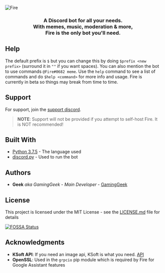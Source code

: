 ![Fire](https://github.com/FireDiscordBot/bot/blob/master/cogs/static/images/promotional-assets/fire_inner.png?raw=true)

<h3 align="center">A Discord bot for all your needs.<br>
With memes, music, moderation & more,<br>
Fire is the only bot you'll need.</h3>

## Help

The default prefix is `$` but you can change this by doing `$prefix <new prefix>` (surround it in `""` if you want spaces). You can also mention the bot to use commands `@Fire#0682 meme`. Use the `help` command to see a list of commands and do `$help <command>` for more info and usage. Fire is currently in beta so things may break from time to time.

## Support

For support, join the [support discord](https://inv.wtf/fire).

> **NOTE**: Support will not be provided if you attempt to self-host Fire. It is NOT recommended!

## Built With

* [Python 3.7.5](https://www.python.org/downloads/) - The language used
* [discord.py](https://github.com/Rapptz/discord.py) - Used to run the bot

## Authors

* **Geek** *aka GamingGeek* - *Main Developer* - [GamingGeek](https://github.com/GamingGeek)

## License

This project is licensed under the MIT License - see the [LICENSE.md](LICENSE.md) file for details


[![FOSSA Status](https://app.fossa.com/api/projects/git%2Bgithub.com%2FGamingGeek%2FFire.svg?type=large)](https://app.fossa.com/projects/git%2Bgithub.com%2FGamingGeek%2FFire?ref=badge_large)

## Acknowledgments

* **KSoft API**: If you need an image api, KSoft is what you need. [API](https://api.ksoft.si)
* **OpenSSL**: Used in the `grpcio` pip module which is required by Fire for Google Assistant features
